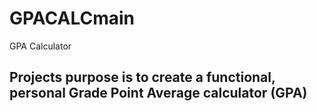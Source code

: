 # GPACALCmain
GPA Calculator
## Projects purpose is to create a functional, personal Grade Point Average calculator (GPA)
